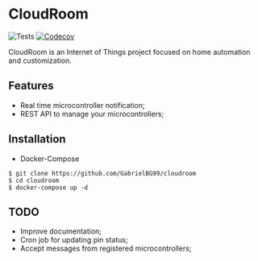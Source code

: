 # CloudRoom

![Tests](https://github.com/GabrielBG99/cloudroom/workflows/CI/badge.svg)
[![Codecov](https://codecov.io/gh/GabrielBG99/cloudroom/branch/main/graph/badge.svg)](https://codecov.io/gh/GabrielBG99/cloudroom)

CloudRoom is an Internet of Things project focused on home automation and customization.

## Features
- Real time microcontroller notification;
- REST API to manage your microcontrollers;

## Installation
- Docker-Compose
```shell
$ git clone https://github.com/GabrielBG99/cloudroom
$ cd cloudroom
$ docker-compose up -d
```

## TODO
- Improve documentation;
- Cron job for updating pin status;
- Accept messages from registered microcontrollers;
